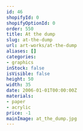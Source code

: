 ```yaml
---
id: 46
shopifyId: 0
shopifyOptionId: 0
order: 550
title: At the dump
slug: at-the-dump
url: art-works/at-the-dump
aliases: []
categories:
- graphics
inStock: false
isVisible: false
height: 50
width: 35
date: 2006-01-01T00:00:00Z
materials:
- paper
- acrylic
price: -1
mainImage: at_the_dump.jpg
---
```

